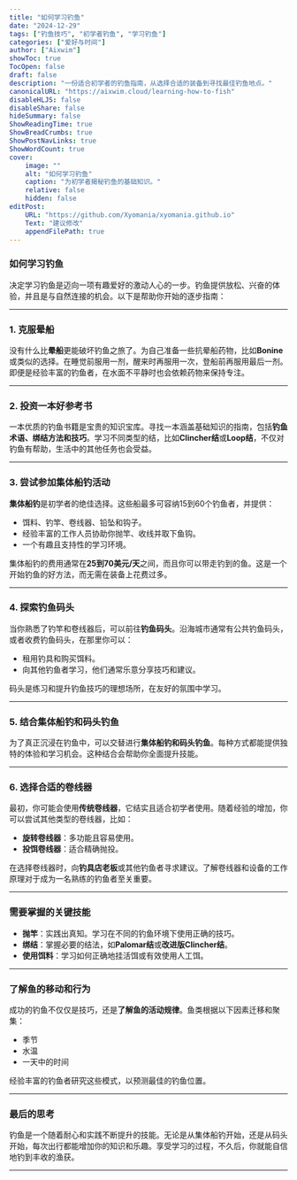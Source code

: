 ```yaml
---
title: "如何学习钓鱼"
date: "2024-12-29"
tags: ["钓鱼技巧", "初学者钓鱼", "学习钓鱼"]
categories: ["爱好与时间"]
author: ["Aixwim"]
showToc: true
TocOpen: false
draft: false
description: "一份适合初学者的钓鱼指南，从选择合适的装备到寻找最佳钓鱼地点。"
canonicalURL: "https://aixwim.cloud/learning-how-to-fish"
disableHLJS: false
disableShare: false
hideSummary: false
ShowReadingTime: true
ShowBreadCrumbs: true
ShowPostNavLinks: true
ShowWordCount: true
cover:
    image: ""
    alt: "如何学习钓鱼"
    caption: "为初学者揭秘钓鱼的基础知识。"
    relative: false
    hidden: false
editPost:
    URL: "https://github.com/Xyomania/xyomania.github.io"
    Text: "建议修改"
    appendFilePath: true
---
```


### 如何学习钓鱼

决定学习钓鱼是迈向一项有趣爱好的激动人心的一步。钓鱼提供放松、兴奋的体验，并且是与自然连接的机会。以下是帮助你开始的逐步指南：

---

### 1. 克服晕船

没有什么比**晕船**更能破坏钓鱼之旅了。为自己准备一些抗晕船药物，比如**Bonine**或类似的选择。在睡觉前服用一剂，醒来时再服用一次，登船前再服用最后一剂。即便是经验丰富的钓鱼者，在水面不平静时也会依赖药物来保持专注。

---

### 2. 投资一本好参考书

一本优质的钓鱼书籍是宝贵的知识宝库。寻找一本涵盖基础知识的指南，包括**钓鱼术语、绑结方法和技巧**。学习不同类型的结，比如**Clincher结**或**Loop结**，不仅对钓鱼有帮助，生活中的其他任务也会受益。

---

### 3. 尝试参加集体船钓活动

**集体船钓**是初学者的绝佳选择。这些船最多可容纳15到60个钓鱼者，并提供：

- 饵料、钓竿、卷线器、铅坠和钩子。
- 经验丰富的工作人员协助你抛竿、收线并取下鱼钩。
- 一个有趣且支持性的学习环境。

集体船钓的费用通常在**25到70美元/天**之间，而且你可以带走钓到的鱼。这是一个开始钓鱼的好方法，而无需在装备上花费过多。

---

### 4. 探索钓鱼码头

当你熟悉了钓竿和卷线器后，可以前往**钓鱼码头**。沿海城市通常有公共钓鱼码头，或者收费钓鱼码头，在那里你可以：

- 租用钓具和购买饵料。
- 向其他钓鱼者学习，他们通常乐意分享技巧和建议。

码头是练习和提升钓鱼技巧的理想场所，在友好的氛围中学习。

---

### 5. 结合集体船钓和码头钓鱼

为了真正沉浸在钓鱼中，可以交替进行**集体船钓和码头钓鱼**。每种方式都能提供独特的体验和学习机会。这种结合会帮助你全面提升技能。

---

### 6. 选择合适的卷线器

最初，你可能会使用**传统卷线器**，它结实且适合初学者使用。随着经验的增加，你可以尝试其他类型的卷线器，比如：

- **旋转卷线器**：多功能且容易使用。
- **投饵卷线器**：适合精确抛投。

在选择卷线器时，向**钓具店老板**或其他钓鱼者寻求建议。了解卷线器和设备的工作原理对于成为一名熟练的钓鱼者至关重要。

---

### 需要掌握的关键技能

- **抛竿**：实践出真知。学习在不同的钓鱼环境下使用正确的技巧。
- **绑结**：掌握必要的结法，如**Palomar结**或**改进版Clincher结**。
- **使用饵料**：学习如何正确地挂活饵或有效使用人工饵。

---

### 了解鱼的移动和行为

成功的钓鱼不仅仅是技巧，还是**了解鱼的活动规律**。鱼类根据以下因素迁移和聚集：

- 季节
- 水温
- 一天中的时间

经验丰富的钓鱼者研究这些模式，以预测最佳的钓鱼位置。

---

### 最后的思考

钓鱼是一个随着耐心和实践不断提升的技能。无论是从集体船钓开始，还是从码头开始，每次出行都能增加你的知识和乐趣。享受学习的过程，不久后，你就能自信地钓到丰收的渔获。

---
